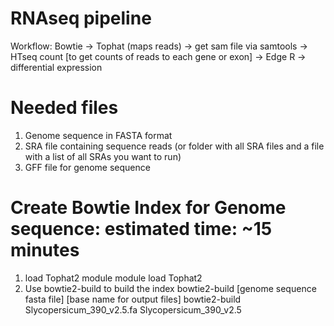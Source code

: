 # RNAseq pipeline
Workflow: Bowtie -> Tophat (maps reads) -> get sam file via samtools -> 
HTseq count [to get counts of reads to each gene or exon] -> Edge R -> differential expression  

# Needed files
1) Genome sequence in FASTA format
2) SRA file containing sequence reads (or folder with all SRA files and a file with a list of all SRAs you want to run)
3) GFF file for genome sequence

# Create Bowtie Index for Genome sequence: estimated time: ~15 minutes
1) load Tophat2 module
    module load Tophat2
2) Use bowtie2-build to build the index
    bowtie2-build [genome sequence fasta file] [base name for output files]
    bowtie2-build  Slycopersicum_390_v2.5.fa  Slycopersicum_390_v2.5
